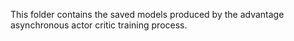 This folder contains the saved models produced by the advantage asynchronous actor critic training process.